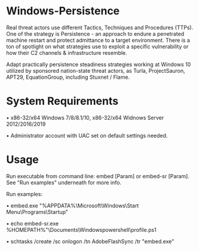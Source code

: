 # Windows-Persistence
Real threat actors use different Tactics, Techniques and Procedures (TTPs). One of the strategy is Persistence - an approach to endure a penetrated machine restart and protect admittance to a target environment. There is a ton of spotlight on what strategies use to exploit a specific vulnerability or how their C2 channels & infrastructure resemble.

Adapt practically persistence steadiness strategies working at Windows 10 utilized by sponsored nation-state threat actors, as Turla, ProjectSauron, APT29, EquationGroup, including Stuxnet / Flame.
# System Requirements
•	x86-32/x64 Windows 7/8/8.1/10, x86-32/x64 Widnows Server 2012/2016/2019

•	Administrator account with UAC set on default settings needed.
# Usage
Run executable from command line: embed [Param] or embed-sr [Param]. See "Run examples" underneath for more info.

Run examples:

•	embed.exe "%APPDATA%\Microsoft\Windows\Start Menu\Programs\Startup"

•	echo embed-sr.exe %HOMEPATH%"\Documents\Windowspowershell\profile.ps1

•	schtasks /create /sc onlogon /tn AdobeFlashSync /tr "embed.exe"

